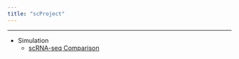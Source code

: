 ```yaml
---
title: "scProject"
---
```


---

* Simulation
  * [scRNA-seq Comparison](simulation/scRNAseq_simulation_comparison.html)
